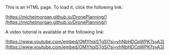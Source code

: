 This is an HTML page. To load it, click the following link:

[https://michelmorgan.github.io/DronePlanning/](https://michelmorgan.github.io/DronePlanning/)

A video tutorial is available at the following link:

[https://www.youtube.com/embed/OMYhqiSTgSI?si=vhNbHDCpWPK7syA3](https://www.youtube.com/embed/OMYhqiSTgSI?si=vhNbHDCpWPK7syA3)
